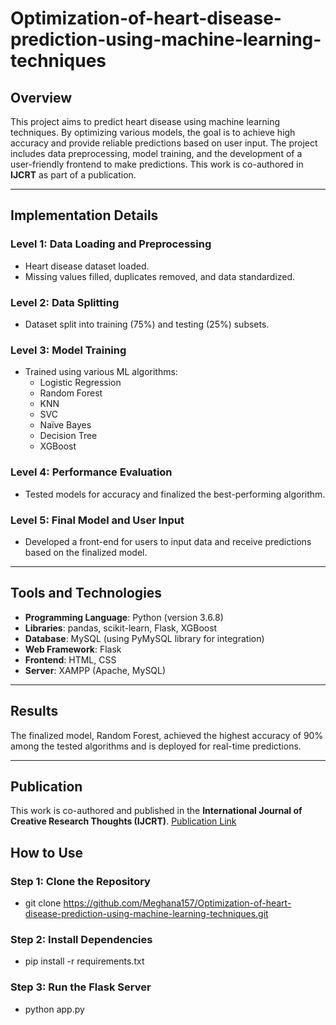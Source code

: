 # Optimization-of-heart-disease-prediction-using-machine-learning-techniques

## Overview
This project aims to predict heart disease using machine learning techniques. By optimizing various models, the goal is to achieve high accuracy and provide reliable predictions based on user input. The project includes data preprocessing, model training, and the development of a user-friendly frontend to make predictions. This work is co-authored in **IJCRT** as part of a publication.

---
## Implementation Details

### Level 1: Data Loading and Preprocessing
- Heart disease dataset loaded.
- Missing values filled, duplicates removed, and data standardized.

### Level 2: Data Splitting
- Dataset split into training (75%) and testing (25%) subsets.

### Level 3: Model Training
- Trained using various ML algorithms:
  - Logistic Regression
  - Random Forest
  - KNN
  - SVC
  - Naïve Bayes
  - Decision Tree
  - XGBoost

### Level 4: Performance Evaluation
- Tested models for accuracy and finalized the best-performing algorithm.

### Level 5: Final Model and User Input
- Developed a front-end for users to input data and receive predictions based on the finalized model.

---

## Tools and Technologies
- **Programming Language**: Python (version 3.6.8)
- **Libraries**: pandas, scikit-learn, Flask, XGBoost
- **Database**: MySQL (using PyMySQL library for integration)
- **Web Framework**: Flask
- **Frontend**: HTML, CSS
- **Server**: XAMPP (Apache, MySQL)

---

## Results
The finalized model, Random Forest, achieved the highest accuracy of 90% among the tested algorithms and is deployed for real-time predictions.

---

## Publication
This work is co-authored and published in the **International Journal of Creative Research Thoughts (IJCRT)**. <a href="http://ijcrt.org/viewfull.php?&p_id=IJCRT2405241">Publication Link </a>

## How to Use

### Step 1: Clone the Repository

- git clone https://github.com/Meghana157/Optimization-of-heart-disease-prediction-using-machine-learning-techniques.git

### Step 2:  Install Dependencies
- pip install -r requirements.txt

### Step 3: Run the Flask Server
- python app.py



